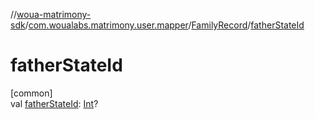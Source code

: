 //[woua-matrimony-sdk](../../../index.md)/[com.woualabs.matrimony.user.mapper](../index.md)/[FamilyRecord](index.md)/[fatherStateId](father-state-id.md)

# fatherStateId

[common]\
val [fatherStateId](father-state-id.md): [Int](https://kotlinlang.org/api/latest/jvm/stdlib/kotlin/-int/index.html)?
